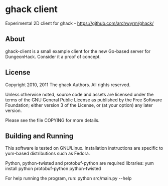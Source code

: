 ghack client
===============================================================================
Experimental 2D client for ghack - https://github.com/archwyrm/ghack/

About
-------------------------------------------------------------------------------
ghack-client is a small example client for the new Go-based server for
DungeonHack. Consider it a proof of concept.

License
-------------------------------------------------------------------------------
Copyright 2010, 2011 The ghack Authors. All rights reserved.

Unless otherwise noted, source code and assets are licensed under
the terms of the GNU General Public License as published by the Free
Software Foundation; either version 3 of the License, or (at your option)
any later version.

Please see the file COPYING for more details.

Building and Running
-------------------------------------------------------------------------------
This software is tested on GNU/Linux. Installation instructions are specific
to yum-based distributions such as Fedora.

Python, python-twisted and protobuf-python are required libraries:
    yum install python protobuf-python python-twisted

For help running the program, run:
    python src/main.py --help

